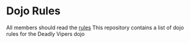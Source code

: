 Dojo Rules
==========
All members should read the  [rules](https://github.com/deadlyvipers)
This repository contains a list of dojo rules for the Deadly Vipers dojo

